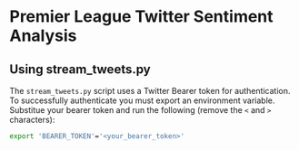 # Premier League Twitter Sentiment Analysis

## Using stream_tweets.py
The `stream_tweets.py` script uses a Twitter Bearer token for authentication. To successfully authenticate you must export an environment variable. Substitue your bearer token and run the following (remove the `<` and `>` characters):

```bash
export 'BEARER_TOKEN'='<your_bearer_token>'
```
